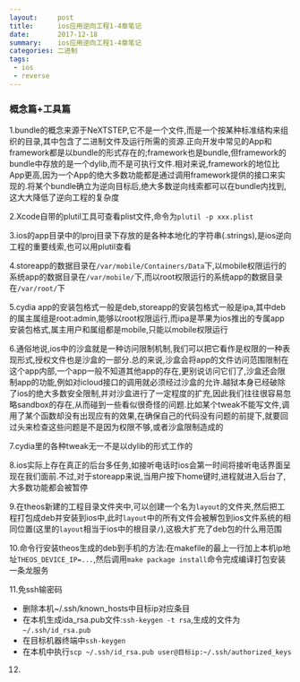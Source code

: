 ```yaml
---
layout:     post
title:      ios应用逆向工程1-4章笔记
date:       2017-12-18
summary:    ios应用逆向工程1-4章笔记
categories: 二进制
tags:
 - ios
 - reverse
---
```


### 概念篇+工具篇

1.bundle的概念来源于NeXTSTEP,它不是一个文件,而是一个按某种标准结构来组织的目录,其中包含了二进制文件及运行所需的资源.正向开发中常见的App和framework都是以bundle的形式存在的;framework也是bundle,但framework的bundle中存放的是一个dylib,而不是可执行文件.相对来说,framework的地位比App更高,因为一个App的绝大多数功能都是通过调用framework提供的接口来实现的.将某个bundle确立为逆向目标后,绝大多数逆向线索都可以在bundle内找到,这大大降低了逆向工程的复杂度

2.Xcode自带的plutil工具可查看plist文件,命令为`plutil -p xxx.plist`

3.ios的app目录中的lproj目录下存放的是各种本地化的字符串(.strings),是ios逆向工程的重要线索,也可以用plutil查看

4.storeapp的数据目录在`/var/mobile/Containers/Data`下,以mobile权限运行的系统app的数据目录在`/var/mobile/`下,而以root权限运行的系统app的数据目录在`/var/root/`下

5.cydia app的安装包格式一般是deb,storeapp的安装包格式一般是ipa,其中deb的属主属组是root:admin,能够以root权限运行,而ipa是苹果为ios推出的专属app安装包格式,属主用户和属组都是mobile,只能以mobile权限运行

6.通俗地说,ios中的沙盒就是一种访问限制机制,我们可以把它看作是权限的一种表现形式,授权文件也是沙盒的一部分.总的来说,沙盒会将app的文件访问范围限制在这个app内部,一个app一般不知道其他app的存在,更别说访问它们了,沙盒还会限制app的功能,例如对icloud接口的调用就必须经过沙盒的允许.越狱本身已经破除了ios的绝大多数安全限制,并对沙盒进行了一定程度的扩充,因此我们往往很容易忽略sandbox的存在,从而碰到一些看似很奇怪的问题.比如某个tweak不能写文件,调用了某个函数却没有出现应有的效果,在确保自己的代码没有问题的前提下,就要回过头来检查这些问题是不是因为权限不够,或者沙盒限制造成的

7.cydia里的各种tweak无一不是以dylib的形式工作的

8.ios实际上存在真正的后台多任务,如接听电话时ios会第一时间将接听电话界面呈现在我们面前.不过,对于storeapp来说,当用户按下home键时,进程就进入后台了,大多数功能都会被暂停

9.在theos新建的工程目录文件夹中,可以创建一个名为`layout`的文件夹,然后把工程打包成deb并安装到ios中,此时`layout`中的所有文件会被解包到ios文件系统的相同位置(这里的`layout`相当于ios中的根目录`/`),这极大扩充了deb包的什么用范围

10.命令行安装theos生成的deb到手机的方法:在makefile的最上一行加上本机ip地址`THEOS_DEVICE_IP=...`,然后调用`make package install`命令完成编译打包安装一条龙服务

11.免ssh输密码
+ 删除本机~/.ssh/known_hosts中目标ip对应条目
+ 在本机生成ida_rsa.pub文件:`ssh-keygen -t rsa`,生成的文件为`~/.ssh/id_rsa.pub`
+ 在目标机器终端中`ssh-keygen`
+ 在本机中执行`scp ~/.ssh/id_rsa.pub user@目标ip:~/.ssh/authorized_keys`

12.
